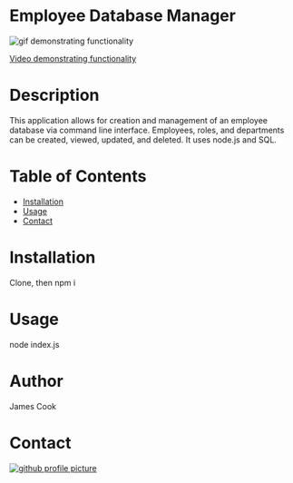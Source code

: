 
# Employee Database Manager
![gif demonstrating functionality](assets/functionality.gif)

[Video demonstrating functionality](https://drive.google.com/file/d/1W7DMnzn3EPf2tQEtiE668FP682bdFBzc/view)
# Description
This application allows for creation and management of an employee database via command line interface. Employees, roles, and departments can be created, viewed, updated, and deleted. It uses node.js and SQL.
# Table of Contents
* [Installation](#Installation)
* [Usage](#Usage)
* [Contact](#Contact)
# Installation
Clone, then npm i
# Usage
node index.js
# Author
James Cook
# Contact
[![github profile picture](https://avatars.githubusercontent.com/jamescook98?s=100)](mailto:cookjamesarthur@gmail.com)
    
